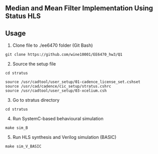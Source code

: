 ## Median and Mean Filter Implementation Using Status HLS

## Usage
1. Clone file to ./ee6470 folder (Git Bash)
```properties
git clone https://github.com/wine10001/EE6470_hw3/Q1
```
2. Source the setup file
```properties
cd stratus
```
```properties
source /usr/cadtool/user_setup/01-cadence_license_set.cshset
source /usr/cad/cadence/cic_setup/stratus.cshrc
source /usr/cadtool/user_setup/03-xcelium.csh
```
3. Go to stratus directory
```properties
cd stratus
```
4. Run SystemC-based behavioural simulation
```properties
make sim_B
```
5. Run HLS synthesis and Verilog simulation (BASIC)
```properties
make sim_V_BASIC
```


